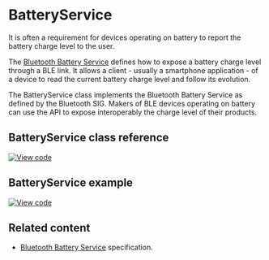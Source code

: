 # BatteryService

It is often a requirement for devices operating on battery to report the battery charge level to the user.

The [Bluetooth Battery Service](https://www.bluetooth.org/docman/handlers/downloaddoc.ashx?doc_id=245138) defines how to expose a battery charge level through a BLE link. It allows a client - usually a smartphone application - of a device to read the current battery charge level and follow its evolution.

The BatteryService class implements the Bluetooth Battery Service as defined by the Bluetooth SIG. Makers of BLE devices operating on battery can use the API to expose interoperably the charge level of their products.

## BatteryService class reference

[![View code](https://www.mbed.com/embed/?type=library)](http://os.mbed.com/docs/v5.9/mbed-os-api-doxy/class_battery_service.html)

## BatteryService example

[![View code](https://www.mbed.com/embed/?url=https://os.mbed.com/teams/mbed-os-examples/code/mbed-os-example-ble-BatteryLevel/)](https://os.mbed.com/teams/mbed-os-examples/code/mbed-os-example-ble-BatteryLevel/file/5d8484f69181/source/main.cpp)

## Related content

- <a href="https://www.bluetooth.org/docman/handlers/downloaddoc.ashx?doc_id=245138" target="_blank">Bluetooth Battery Service</a> specification.
